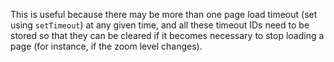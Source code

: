This is useful because there may be more than one page load timeout (set
using `setTimeout`) at any given time, and all these timeout IDs need to be
stored so that they can be cleared if it becomes necessary to stop loading a
page (for instance, if the zoom level changes).
